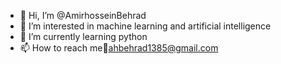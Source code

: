 - 👋 Hi, I’m @AmirhosseinBehrad
- 👀 I’m interested in machine learning and artificial intelligence
- 🌱 I’m currently learning python
- 📫 How to reach me:email:ahbehrad1385@gmail.com

<!---
AmirhosseinBehrad/AmirhosseinBehrad is a ✨ special ✨ repository because its `README.md` (this file) appears on your GitHub profile.
You can click the Preview link to take a look at your changes.
--->
